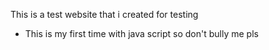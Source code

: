 This is a test website that i created for testing


- This is my first time with java script so don't bully me pls